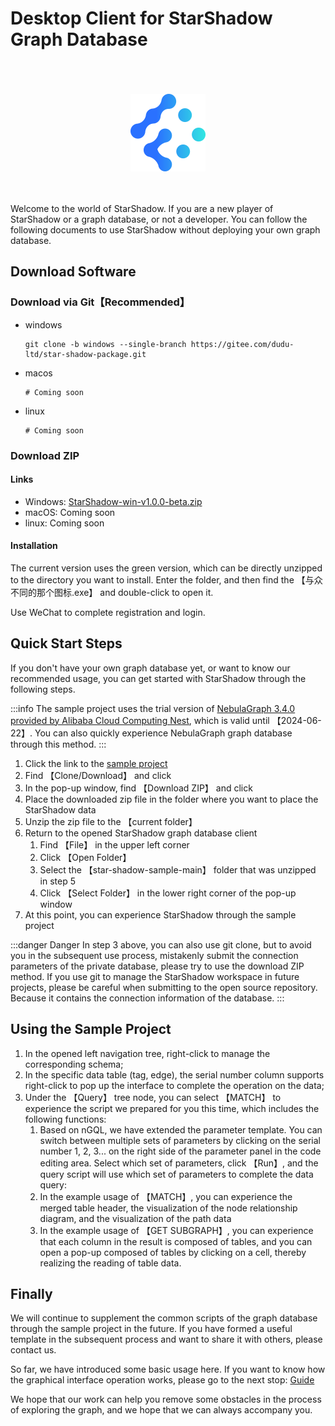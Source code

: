 # Desktop Client for StarShadow Graph Database

<br/>
<br/>
<br/>
<center><img src="./logo.png"></img></center>
<br/>
<br/>

Welcome to the world of StarShadow. If you are a new player of StarShadow or a graph database, or not a developer. You can follow the following documents to use StarShadow without deploying your own graph database.

## Download Software

### Download via Git【Recommended】

-  windows

    ```shell
    git clone -b windows --single-branch https://gitee.com/dudu-ltd/star-shadow-package.git
    ```
- macos
    ```shell
    # Coming soon
    ```

- linux
    ```shell
    # Coming soon
    ```


### Download ZIP

#### Links
- Windows: [StarShadow-win-v1.0.0-beta.zip](https://github.com/dudu-ltd/star-shadow-package/releases/download/v1.0.0-beta/StarShadow-win-v1.0.0-beta.zip)
- macOS: Coming soon
- linux: Coming soon

#### Installation
The current version uses the green version, which can be directly unzipped to the directory you want to install. Enter the folder, and then find the 【与众不同的那个图标.exe】 and double-click to open it.

Use WeChat to complete registration and login.

## Quick Start Steps

If you don't have your own graph database yet, or want to know our recommended usage, you can get started with StarShadow through the following steps.

:::info
The sample project uses the trial version of [NebulaGraph 3.4.0 provided by Alibaba Cloud Computing Nest](https://computenest.aliyun.com/market/service-39f4f251e9484369a778?spm=5176.29141018.J_PGjKnplUAs1kXQYVyQamo.9.7b625d102SpFHx), which is valid until 【2024-06-22】. You can also quickly experience NebulaGraph graph database through this method.
:::

1. Click the link to the [sample project](https://gitee.com/dudu-ltd/star-shadow-sample)
2. Find 【Clone/Download】 and click
3. In the pop-up window, find 【Download ZIP】 and click
4. Place the downloaded zip file in the folder where you want to place the StarShadow data
5. Unzip the zip file to the 【current folder】
6. Return to the opened StarShadow graph database client
    1. Find 【File】 in the upper left corner
    2. Click 【Open Folder】
    3. Select the 【star-shadow-sample-main】 folder that was unzipped in step 5
    4. Click 【Select Folder】 in the lower right corner of the pop-up window
7. At this point, you can experience StarShadow through the sample project

:::danger Danger
In step 3 above, you can also use git clone, but to avoid you in the subsequent use process, mistakenly submit the connection parameters of the private database, please try to use the download ZIP method.
If you use git to manage the StarShadow workspace in future projects, please be careful when submitting to the open source repository. Because it contains the connection information of the database.
:::

## Using the Sample Project

1. In the opened left navigation tree, right-click to manage the corresponding schema;
2. In the specific data table (tag, edge), the serial number column supports right-click to pop up the interface to complete the operation on the data;
3. Under the 【Query】 tree node, you can select 【MATCH】 to experience the script we prepared for you this time, which includes the following functions:
    1. Based on nGQL, we have extended the parameter template. You can switch between multiple sets of parameters by clicking on the serial number 1, 2, 3... on the right side of the parameter panel in the code editing area. Select which set of parameters, click 【Run】, and the query script will use which set of parameters to complete the data query:
    2. In the example usage of 【MATCH】, you can experience the merged table header, the visualization of the node relationship diagram, and the visualization of the path data
    3. In the example usage of 【GET SUBGRAPH】, you can experience that each column in the result is composed of tables, and you can open a pop-up composed of tables by clicking on a cell, thereby realizing the reading of table data.

## Finally
We will continue to supplement the common scripts of the graph database through the sample project in the future. If you have formed a useful template in the subsequent process and want to share it with others, please contact us.

So far, we have introduced some basic usage here. If you want to know how the graphical interface operation works, please go to the next stop: [Guide](./help.html)

We hope that our work can help you remove some obstacles in the process of exploring the graph, and we hope that we can always accompany you.

